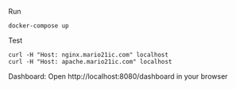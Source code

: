 Run
```
docker-compose up
```

Test
```
curl -H "Host: nginx.mario21ic.com" localhost
curl -H "Host: apache.mario21ic.com" localhost
```

Dashboard:
Open http://localhost:8080/dashboard in your browser
